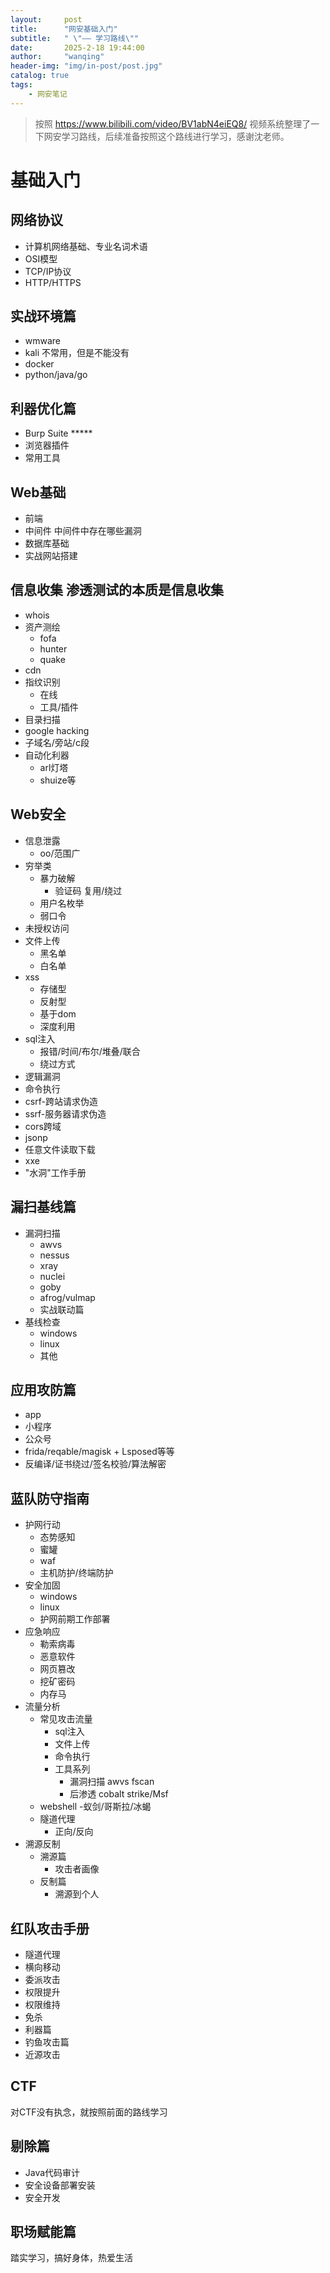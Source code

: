 ```yaml
---
layout:     post
title:      "网安基础入门"
subtitle:   " \"—— 学习路线\""
date:       2025-2-18 19:44:00
author:     "wanqing"
header-img: "img/in-post/post.jpg"
catalog: true
tags:
    - 网安笔记
---
```

> 按照 https://www.bilibili.com/video/BV1abN4eiEQ8/ 视频系统整理了一下网安学习路线，后续准备按照这个路线进行学习，感谢沈老师。

# 基础入门
## 网络协议
- 计算机网络基础、专业名词术语
- OSI模型
- TCP/IP协议
- HTTP/HTTPS

## 实战环境篇
- wmware
- kali 不常用，但是不能没有
- docker
- python/java/go

## 利器优化篇
- Burp Suite *****
- 浏览器插件
- 常用工具

## Web基础
- 前端
- 中间件 中间件中存在哪些漏洞
- 数据库基础
- 实战网站搭建

## 信息收集 渗透测试的本质是信息收集
- whois
- 资产测绘
    - fofa
    - hunter
    - quake
- cdn
- 指纹识别
    - 在线
    - 工具/插件
- 目录扫描
- google hacking
- 子域名/旁站/c段
- 自动化利器
    - arl灯塔
    - shuize等

## Web安全
- 信息泄露
     - oo/范围广
- 穷举类
     - 暴力破解
         - 验证码 复用/绕过
     - 用户名枚举
     - 弱口令
- 未授权访问
- 文件上传
     - 黑名单
     - 白名单
- xss
     - 存储型
     - 反射型
     - 基于dom
     - 深度利用
- sql注入
     - 报错/时间/布尔/堆叠/联合
     - 绕过方式
- 逻辑漏洞
- 命令执行
- csrf-跨站请求伪造
- ssrf-服务器请求伪造
- cors跨域
- jsonp
- 任意文件读取下载
- xxe
- "水洞"工作手册

## 漏扫基线篇
- 漏洞扫描
    - awvs
    - nessus
    - xray
    - nuclei
    - goby
    - afrog/vulmap
    - 实战联动篇
- 基线检查
    - windows
    - linux
    - 其他

## 应用攻防篇
- app
- 小程序
- 公众号
- frida/reqable/magisk + Lsposed等等
- 反编译/证书绕过/签名校验/算法解密

## 蓝队防守指南
- 护网行动
    - 态势感知
    - 蜜罐
    - waf
    - 主机防护/终端防护
- 安全加固
    - windows
    - linux
    - 护网前期工作部署
- 应急响应
    - 勒索病毒
    - 恶意软件
    - 网页篡改
    - 挖矿密码
    - 内存马
- 流量分析
    - 常见攻击流量
         - sql注入
         - 文件上传
         - 命令执行
         - 工具系列
            - 漏洞扫描 awvs fscan
            - 后渗透 cobalt strike/Msf
    - webshell
         -蚁剑/哥斯拉/冰蝎
    - 隧道代理
         - 正向/反向
- 溯源反制
    - 溯源篇
         - 攻击者画像
    - 反制篇
         - 溯源到个人

## 红队攻击手册
- 隧道代理
- 横向移动
- 委派攻击
- 权限提升
- 权限维持
- 免杀
- 利器篇
- 钓鱼攻击篇
- 近源攻击

## CTF
对CTF没有执念，就按照前面的路线学习

## 剔除篇
- Java代码审计
- 安全设备部署安装
- 安全开发

## 职场赋能篇
踏实学习，搞好身体，热爱生活
